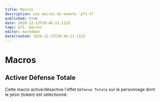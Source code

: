 ```yaml
---
title: Macros
description: Les macros du module `pf1-fr`
published: true
date: 2020-12-13T20:46:13.112Z
tags: pf1, macros
editor: markdown
dateCreated: 2020-12-13T20:46:13.112Z
---
```


# Macros

## Activer Défense Totale

Cette macro active/désactive l'effet `Défense Totale` sur le personnage dont le jeton (token) est sélectionné.
